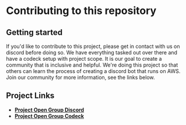 # Contributing to this repository
## Getting started

If you'd like to contribute to this project, please get in contact with us on discord before doing so. We have everything tasked out over there and have a codeck setup with project scope. It is our goal to create a community that is inclusive and helpful. We're doing this project so that others can learn the process of creating a discord bot that runs on AWS. Join our community for more information, see the links below.

## Project Links
* **[Project Open Group Discord](https://discord.gg/zRHZymwxfY)**
* **[Project Open Group Codeck](https://open.codecks.io/pog)**
